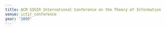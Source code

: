```yaml
---
title: ACM SIGIR International Conference on the Theory of Information Retrieval (2009)
venue: ictir_conference
year: '2009'
---
```

